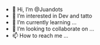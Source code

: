 - 👋 Hi, I’m @Juandots
- 👀 I’m interested in Dev and tatto
- 🌱 I’m currently learning ...
- 💞️ I’m looking to collaborate on ...
- 📫 How to reach me ...

<!---
Juandots/Juandots is a ✨ special ✨ repository because its `README.md` (this file) appears on your GitHub profile.
You can click the Preview link to take a look at your changes.
--->
